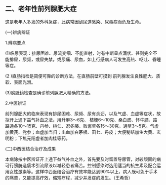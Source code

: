 ## 二、老年性前列腺肥大症

这是老年人多发的外科急症，此病常因泌尿道感染、尿毒症而危及生命。

 (一)辨病辨证

 1.辨病要点

(1)临尿表现：排尿困难、尿流变细、不能直射，时有中断呈点滴状、甚则完全不能排尿，尿频，或尿失禁，或尿痛、尿血，如上行感病人可发生高热、呕吐、昏睡等症。

  (2 )直肠指检是简便可靠的诊断方法，在直肠前壁可摸到 前列腺发生良性肥大、质软、表面光滑。

  (3)膀胱镜检查是确诊前列腺肥大精确的方法。

  2.中医辨证

 前列腺肥大的临床表现有排尿困难、尿频、尿有余沥，以及气虚、血虚等症状，故拟开上通下益气补血之法，用升麻3〜6克、 桔梗6〜10克、桑白皮、怀牛膝、路路通各10〜15克、丹参、桃仁、忍冬藤、败酱草各15〜30克，通草3〜5克。气虚加黄芪、党参；血虚加当归；出血加白茅根、田七、丹皮；大便秘结加生大黄、玄明粉；下焦元阳虚者加肉桂等药。

 (二)中西医结合治疗及成果

本病除按中医辨证开上通下益气补血之外，首先要及时留置导尿管，对较顽固的病可行膀胱造瘘术引流尿液以减轻患者痛苦。控制感染时选用适当的抗生素及配合运用女性激素等。这样中西医结合治疗有效率能达到90%以上，病人既可免于手术的痛苦，又能提高疗效，缩短疗程，减少并发症的发生。（王希哲）
